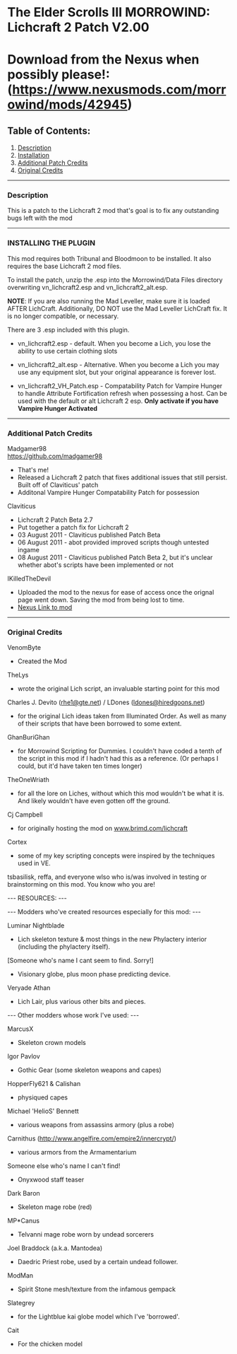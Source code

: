 # The Elder Scrolls III MORROWIND: Lichcraft 2 Patch V2.00

# Download from the Nexus when possibly please!: (https://www.nexusmods.com/morrowind/mods/42945)

## Table of Contents:
1. [Description](#description)
2. [Installation](#installing-the-plugin)
3. [Additional Patch Credits](#additional-patch-credits)
4. [Original Credits](#original-credits)

<hr />

### Description

This is a patch to the Lichcraft 2 mod that's goal is to fix any outstanding bugs left with the mod

<hr />

### INSTALLING THE PLUGIN

This mod requires both Tribunal and Bloodmoon to be installed.
It also requires the base Lichcraft 2 mod files.

To install the patch, unzip the .esp into the Morrowind/Data Files directory
overwriting vn_lichcraft2.esp and vn_lichcraft2_alt.esp.

**NOTE**: If you are also running the Mad Leveller, make sure it is loaded AFTER LichCraft. Additionally, DO NOT use
 the Mad Leveller LichCraft fix. It is no longer compatible, or necessary.

There are 3 .esp included with this plugin.

- vn_lichcraft2.esp - default. When you become a Lich, you lose the ability to use certain clothing slots  
- vn_lichcraft2_alt.esp - Alternative. When you become a Lich you may use any equipment slot, but your original appearance is forever lost.

- vn_lichcraft2_VH_Patch.esp - Compatability Patch for Vampire Hunger to handle Attribute Fortification refresh when possessing a host.
Can be used with the default or alt Lichcraft 2 esp. **Only activate if you have Vampire Hunger Activated**

<hr />

### Additional Patch Credits

Madgamer98  
https://github.com/madgamer98  
- That's me!  
- Released a Lichcraft 2 patch that fixes additional issues that still persist. Built off of Claviticus' patch
- Additonal Vampire Hunger Compatability Patch for possession

Claviticus  
- Lichcraft 2 Patch Beta 2.7  
- Put together a patch fix for Lichcraft 2  
- 03 August 2011 - Claviticus published Patch Beta  
- 06 August 2011 - abot provided improved scripts though untested ingame  
- 08 August 2011 - Claviticus published Patch Beta 2, but it's unclear whether abot's scripts have been implemented or not  

IKilledTheDevil  
- Uploaded the mod to the nexus for ease of access once the orignal page went down. Saving the mod from being lost to time.
- [Nexus Link to mod](https://www.nexusmods.com/morrowind/mods/42945)
     
<hr />

### Original Credits
     
 VenomByte
- Created the Mod  

TheLys
- wrote the original Lich script, an invaluable starting point for this mod

Charles J. Devito (rhe1@gte.net) / LDones (ldones@hiredgoons.net)
- for the original Lich ideas taken from Illuminated Order. As well as many of their scripts that have been 
borrowed to some extent.

GhanBuriGhan
- for Morrowind Scripting for Dummies. I couldn't have coded a tenth of the script in this mod if I hadn't had
this as a reference. (Or perhaps I could, but it'd have taken ten times longer)

TheOneWriath
- for all the lore on Liches, without which this mod wouldn't be what it is. And likely wouldn't have even gotten off the ground.

Cj Campbell
- for originally hosting the mod on www.brimd.com/lichcraft

Cortex
- some of my key scripting concepts were inspired by the techniques used in VE.


tsbasilisk, reffa, and everyone wlso who is/was involved in testing or brainstorming on this mod.
You know who you are!



 --- RESOURCES: ---

 --- Modders who've created resources especially for this mod: ---

Luminar Nightblade 
- Lich skeleton texture & most things in the new Phylactery interior (including the phylactery itself).

[Someone who's name I cant seem to find. Sorry!]
- Visionary globe, plus moon phase predicting device.

Veryade Athan
- Lich Lair, plus various other bits and pieces.
 

 --- Other modders whose work I've used: ---

MarcusX
- Skeleton crown models

Igor Pavlov
- Gothic Gear (some skeleton weapons and capes)

HopperFly621 & Calishan
- physiqued capes

Michael 'HelioS' Bennett
- various weapons from assassins armory (plus a robe)

Carnithus (http://www.angelfire.com/empire2/innercrypt/)
- various armors from the Armamentarium

Someone else who's name I can't find!
- Onyxwood staff teaser

Dark Baron
- Skeleton mage robe (red)

MP*Canus
- Telvanni mage robe worn by undead sorcerers

Joel Braddock (a.k.a. Mantodea)
- Daedric Priest robe, used by a certain undead follower.

ModMan
- Spirit Stone mesh/texture from the infamous gempack

Slategrey
- for the Lightblue kai globe model which I've 'borrowed'.

Cait
- For the chicken model
